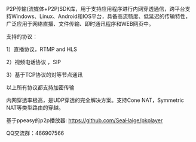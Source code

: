 P2P传输(流媒体+P2P)SDK库，用于支持应用程序进行内网穿透通信，跨平台支持Windows、Linux、Android和IOS平台，具备高流畅度、低延迟的传输特性，广泛应用于网络直播、文件传输、即时通讯程序和WEB网页中。

支持的协议：

1）直播协议，RTMP and HLS

2）视频电话协议 ，SIP 

3）基于TCP协议的对等节点通讯

以上所有协议都支持加密传输

内网穿透率极高，是UDP穿透的完全解决方案。支持Cone NAT，Symmetric NAT等类型路由的穿越。

基于ppeasy的p2p播放器: https://github.com/SeaHaige/pkplayer

QQ交流群：466907566
